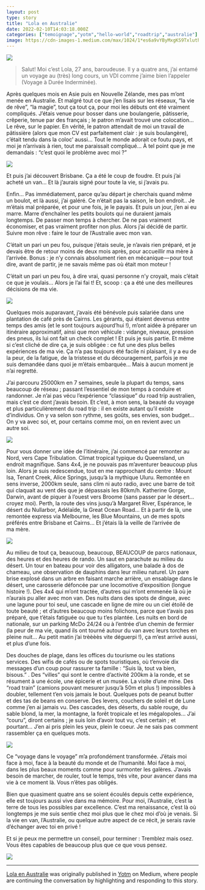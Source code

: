 ```yaml
---
layout: post
type: story
title: "Lola en Australie"
date: 2022-02-10T14:03:18.000Z
categories: ["temoignage","yotm","hello-world","roadtrip","australie"]
image: https://cdn-images-1.medium.com/max/1024/1*es6a9vYByMxgKS9TxluthQ.jpeg
---
```


![](https://cdn-images-1.medium.com/max/1024/1*es6a9vYByMxgKS9TxluthQ.jpeg)

> Salut! Moi c’est Lola, 27 ans, baroudeuse. Il y a quatre ans, j’ai entamé un voyage au (très) long cours, un VDI comme j’aime bien l’appeler (Voyage à Durée Inderminée).

Après quelques mois en Asie puis en Nouvelle Zélande, mes pas m’ont menée en Australie. Et malgré tout ce que j’en lisais sur les réseaux, “la vie de rêve”, “la magie”, tout ça tout ça, pour moi les débuts ont été vraiment compliqués. J’étais venue pour bosser dans une boulangerie, pâtisserie, crêperie, tenue par des français ; le patron m’avait trouvé une colocation… Le rêve, sur le papier. En vérité, le patron attendait de moi un travail de pâtissière (alors que mon CV est parfaitement clair : je suis boulangère), c’était tendu dans la coloc’ aussi… Tout le monde adorait ce foutu pays, et moi je n’arrivais à rien, tout me paraissait compliqué… À tel point que je me demandais : “c’est quoi le problème avec moi ?”

![](https://cdn-images-1.medium.com/max/1024/1*3UqvcPvRpTPuEkLXy3i77A.jpeg)

Et puis j’ai découvert Brisbane. Ça a été le coup de foudre. Et puis j’ai acheté un van… Et là j’aurais signé pour toute la vie, si j’avais pu.

Enfin… Pas immédiatement, parce qu’au départ je cherchais quand même un boulot, et là aussi, j’ai galéré. Ce n’était pas la saison, le bon endroit.. Je m’étais mal préparée, et pour une fois, je le payais. Et puis un jour, j’en ai eu marre. Marre d’enchaîner les petits boulots qui ne duraient jamais longtemps. De passer mon temps à chercher. De ne pas vraiment économiser, et pas vraiment profiter non plus. Alors j’ai décidé de partir. Suivre mon rêve : faire le tour de l’Australie avec mon van.

C’était un pari un peu fou, puisque j’étais seule, je n’avais rien préparé, et je devais être de retour moins de deux mois après, pour accueillir ma mère à l’arrivée. Bonus : je n’y connais absolument rien en mécanique — pour tout dire, avant de partir, je ne savais même pas où était mon moteur !

C’était un pari un peu fou, à dire vrai, quasi personne n’y croyait, mais c’était ce que je voulais… Alors je l’ai fai t! Et, scoop : ça a été une des meilleures décisions de ma vie.

![](https://cdn-images-1.medium.com/max/1024/1*6VLcdxy-MvcrBxJiZg2CgA.jpeg)

Quelques mois auparavant, j’avais été bénévole puis salariée dans une plantation de café près de Cairns. Les gérants, qui étaient devenus entre temps des amis (et le sont toujours aujourd’hui !), m’ont aidée à préparer un itinéraire approximatif, ainsi que mon véhicule : vidange, niveaux, pression des pneus, ils lui ont fait un check complet ! Et puis je suis partie. Et même si c’est cliché de dire ça, je suis obligée : ce fut une des plus belles expériences de ma vie. Ça n’a pas toujours été facile ni plaisant, il y a eu de la peur, de la fatigue, de la tristesse et du découragement, parfois je me suis demandée dans quoi je m’étais embarquée… Mais à aucun moment je n’ai regretté.

J’ai parcouru 25000km en 7 semaines, seule la plupart du temps, sans beaucoup de réseau ; passant l’essentiel de mon temps à conduire et randonner. Je n’ai pas vécu l’expérience “classique” du road trip australien, mais c’est ce dont j’avais besoin. Et c’est, à mon sens, la beauté du voyage et plus particulièrement du road trip : il en existe autant qu’il existe d’individus. On y va selon son rythme, ses goûts, ses envies, son budget… On y va avec soi, et, pour certains comme moi, on en revient avec un autre soi.

![](https://cdn-images-1.medium.com/max/1024/1*gdTDjZWOrQEgtYBFU19VKw.jpeg)

Pour vous donner une idée de l’itinéraire, j’ai commencé par remonter au Nord, vers Cape Tribulation. Climat tropical typique du Queensland, un endroit magnifique. Sans 4x4, je ne pouvais pas m’aventurer beaucoup plus loin. Alors je suis redescendue, tout en me rapprochant du centre : Mount Isa, Tenant Creek, Alice Springs, jusqu’à la mythique Uluru. Remontée en sens inverse, 2000km seule, sans clim ni auto radio, avec une barre de toit qui claquait au vent dès que je dépassais les 80km/h. Katherine Gorge, Darwin, avant de piquer à l’ouest vers Broome (sans passer par le désert… croyez moi). Perth, la route des vins jusqu’à Margaret River, Espérance, le désert du Nullarbor, Adélaïde, la Great Ocean Road… Et à partir de là, une remontée express via Melbourne, les Blue Mountains, un de mes spots préférés entre Brisbane et Cairns… Et j’étais là la veille de l’arrivée de ma mère.

![](https://cdn-images-1.medium.com/max/1024/1*R2lBqGyy-oRZZaWdtrGmmA.jpeg)

Au milieu de tout ça, beaucoup, beaucoup, BEAUCOUP de parcs nationaux, des heures et des heures de rando. Un saut en parachute au milieu du désert. Un tour en bateau pour voir des alligators, une balade à dos de chameau, une observation de dauphins dans leur milieu naturel. Un pare brise explosé dans un arbre en faisant marche arrière, un ensablage dans le désert, une carosserie défoncée par une locomotive d’exposition (longue histoire !). Des 4x4 qui m’ont tractée, d’autres qui m’ont emmenée là où je n’aurais pu aller avec mon van. Des nuits dans des spots de dingue, avec une lagune pour toi seul, une cascade en ligne de mire ou un ciel étoilé de toute beauté ; et d’autres beaucoup moins folichons, parce que t’avais pas préparé, que t’étais fatiguée ou que tu t’es plantée. Les nuits en bord de nationale, sur un parking McDo 24/24 ou à l’entrée d’un chemin de fermier (la peur de ma vie, quand ils ont tourné autour du van avec leurs torches en pleine nuit… Au petit matin j’ai trèèèès vite déguerpi !), ça m’est arrivé aussi, et plus d’une fois.

Des douches de plage, dans les offices du tourisme ou les stations services. Des wifis de cafés ou de spots touristiques, où t’envoie dix messages d’un coup pour rassurer ta famille : “Suis là, tout va bien, bisous.” . Des “villes” qui sont le centre d’activité 200km à la ronde, et se résument à une école, une épicerie et un musée. La visite d’une mine. Des “road train” (camions pouvant mesurer jusqu’à 50m et plus !) impossibles à doubler, tellement t’en vois jamais le bout. Quelques pots de peanut butter et des tas de beans en conserve. Des levers, couchers de soleil et de Lune comme j’en ai jamais vu. Des cascades, des déserts, du sable rouge, du sable blond, la mer, la montagne, la forêt tropicale et les mégalopoles… J’ai “couru”, diront certains ; je suis loin d’avoir tout vu, c’est certain ; et pourtant… J’en ai pris plein les yeux, plein le coeur. Je ne sais pas comment rassembler ça en quelques mots.

![](https://cdn-images-1.medium.com/max/1024/1*Ci8ckd3MUc_eC2GChMP97A.jpeg)

Ce “voyage dans le voyage” m’a profondément transformée. J’étais moi face à moi, face à la beauté du monde et de l’humanité. Moi face à moi, dans les plus beaux moments comme pour surmonter les galères. J’avais besoin de marcher, de rouler, tout le temps, très vite, pour avancer dans ma vie à ce moment là. Vous n’êtes pas obligés.

Bien que quasiment quatre ans se soient écoulés depuis cette expérience, elle est toujours aussi vive dans ma mémoire. Pour moi, l’Australie, c’est la terre de tous les possibles par excellence. C’est ma renaissance, c’est là où longtemps je me suis sentie chez moi plus que le chez moi d’où je venais. Si la vie en van, l’Australie, ou quelque autre aspect de ce récit, je serais ravie d’échanger avec toi en privé !

Et si je peux me permettre un conseil, pour terminer : Tremblez mais osez. Vous êtes capables de beaucoup plus que ce que vous pensez.

![](https://medium.com/_/stat?event=post.clientViewed&referrerSource=full_rss&postId=8b4f9d5079e4)

* * *

[Lola en Australie](https://medium.com/yotm/lola-en-australie-8b4f9d5079e4) was originally published in [Yotm](https://medium.com/yotm) on Medium, where people are continuing the conversation by highlighting and responding to this story.